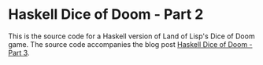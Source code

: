 # Haskell Dice of Doom - Part 2

This is the source code for a Haskell version of Land of Lisp's Dice 
of Doom game. The source code accompanies the blog post 
[Haskell Dice of Doom - Part 3](http://derekmcloughlin.github.io/2014/11/02/Haskell-Dice-Of-Doom-Part-3/).


